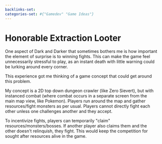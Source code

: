 ```yaml
---
backlinks-set: 
categories-set: #{"Gamedev" "Game Ideas"}
---
```

# Honorable Extraction Looter

One aspect of Dark and Darker that sometimes bothers me is how important the
element of surprise is to winning fights.
This can make the game feel unnecessarily stressful to play, as an instant death
with little warning could be lurking around every corner.

This experience got me thinking of a game concept that could get around this problem.  

My concept is a 2D top down dungeon crawler (like Zero Sievert), but with
instanced combat (where combat occurs in a separate screen from the main map
view, like Pokemon).
Players run around the map and gather resources/fight monsters as per usual.
Players cannot directly fight each other unless one challenges another 
and they accept.

To incentivize fights, players can temporarily "claim"
resources/monsters/bosses.
If another player also claims them and the other doesn't relinquish, they fight.
This would keep the competition for sought after resources alive in the game.